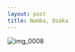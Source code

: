 ```yaml
---
layout: post
title: Namba, Osaka
---
```


![img_0008](https://user-images.githubusercontent.com/26464535/29256721-7428ddca-80e7-11e7-904e-3c291cc4ee0c.JPG)
